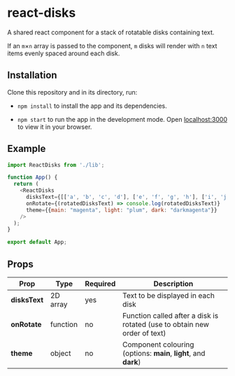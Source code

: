 # react-disks

A shared react component for a stack of rotatable disks containing text.

If an `m`&times;`n` array is passed to the component, `m` disks will render with `n` text items evenly spaced around each disk.

## Installation

Clone this repository and in its directory, run:

- `npm install` to install the app and its dependencies.

- `npm start` to run the app in the development mode. Open [localhost:3000](http://localhost:3000) to view it in your browser. 

## Example

```js
import ReactDisks from './lib';

function App() {
  return (
    <ReactDisks
      disksText={[['a', 'b', 'c', 'd'], ['e', 'f', 'g', 'h'], ['i', 'j', 'k', 'l]]}
      onRotate={(rotatedDisksText) => console.log(rotatedDisksText)}
      theme={{main: "magenta", light: "plum", dark: "darkmagenta"}}
    />
  );
}

export default App;
```


## Props

| **Prop**          	| **Type**  	| **Required** 	| **Description**                                                           |
|-------------------- |------------ |--------------	|-------------------------------------------------------------------------- |
| **disksText**       | 2D array   	| yes          	| Text to be displayed in each disk                                         |
| **onRotate**        | function    | no          	| Function called after a disk is rotated (use to obtain new order of text) |
| **theme**        	  | object    	| no          	| Component colouring (options: **main**, **light**, and **dark**)          |
